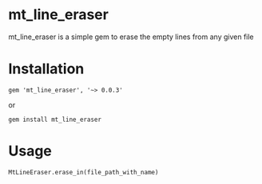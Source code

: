 # mt_line_eraser

mt_line_eraser is a simple gem to erase the empty lines from any given file 

# Installation
`gem 'mt_line_eraser', '~> 0.0.3'`

or

`gem install mt_line_eraser`

# Usage
`MtLineEraser.erase_in(file_path_with_name)`
